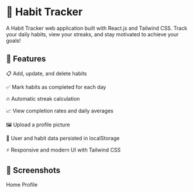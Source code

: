 # 📝 Habit Tracker

A Habit Tracker web application built with React.js and Tailwind CSS.
Track your daily habits, view your streaks, and stay motivated to achieve your goals!

## 🚀 Features

📋 Add, update, and delete habits

✅ Mark habits as completed for each day

🔥 Automatic streak calculation

📈 View completion rates and daily averages

🖼️ Upload a profile picture

🧠 User and habit data persisted in localStorage

⚡ Responsive and modern UI with Tailwind CSS


## 📸 Screenshots

Home	Profile
	
<!-- (You can upload screenshots in your repo and link them here!) --> <br>

